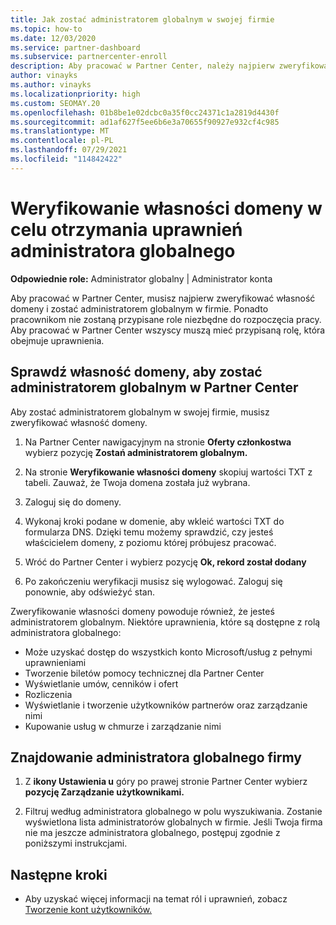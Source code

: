 ```yaml
---
title: Jak zostać administratorem globalnym w swojej firmie
ms.topic: how-to
ms.date: 12/03/2020
ms.service: partner-dashboard
ms.subservice: partnercenter-enroll
description: Aby pracować w Partner Center, należy najpierw zweryfikować własność domeny. Dowiedz się, jak to zrobić i jak zostać administratorem globalnym, który może dodawać użytkowników.
author: vinayks
ms.author: vinayks
ms.localizationpriority: high
ms.custom: SEOMAY.20
ms.openlocfilehash: 01b8be1e02dcbc0a35f0cc24371c1a2819d4430f
ms.sourcegitcommit: ad1af627f5ee6b6e3a70655f90927e932cf4c985
ms.translationtype: MT
ms.contentlocale: pl-PL
ms.lasthandoff: 07/29/2021
ms.locfileid: "114842422"
---
```

# <a name="verify-your-domain-ownership-to-become-global-admin"></a>Weryfikowanie własności domeny w celu otrzymania uprawnień administratora globalnego 


**Odpowiednie role:** Administrator globalny | Administrator konta

Aby pracować w Partner Center, musisz najpierw zweryfikować własność domeny i zostać administratorem globalnym w firmie. Ponadto pracownikom nie zostaną przypisane role niezbędne do rozpoczęcia pracy.  Aby pracować w Partner Center wszyscy muszą mieć przypisaną rolę, która obejmuje uprawnienia.  

## <a name="verify-your-domain-ownership-to-become-a-global-admin-in-partner-center"></a>Sprawdź własność domeny, aby zostać administratorem globalnym w Partner Center

Aby zostać administratorem globalnym w swojej firmie, musisz zweryfikować własność domeny.

1. Na Partner Center nawigacyjnym na stronie **Oferty członkostwa** wybierz pozycję **Zostań administratorem globalnym.** 

2. Na stronie **Weryfikowanie własności domeny** skopiuj wartości TXT z tabeli. Zauważ, że Twoja domena została już wybrana.

3. Zaloguj się do domeny. 

4. Wykonaj kroki podane w domenie, aby wkleić wartości TXT do formularza DNS.  Dzięki temu możemy sprawdzić, czy jesteś właścicielem domeny, z poziomu której próbujesz pracować.

5. Wróć do Partner Center i wybierz pozycję **Ok, rekord został dodany**

6. Po zakończeniu weryfikacji musisz się wylogować. Zaloguj się ponownie, aby odświeżyć stan. 

Zweryfikowanie własności domeny powoduje również, że jesteś administratorem globalnym. Niektóre uprawnienia, które są dostępne z rolą administratora globalnego:

- Może uzyskać dostęp do wszystkich konto Microsoft/usług z pełnymi uprawnieniami 
- Tworzenie biletów pomocy technicznej dla Partner Center
- Wyświetlanie umów, cenników i ofert
- Rozliczenia
- Wyświetlanie i tworzenie użytkowników partnerów oraz zarządzanie nimi
- Kupowanie usług w chmurze i zarządzanie nimi

## <a name="find-the-companys-global-admin"></a>Znajdowanie administratora globalnego firmy

1. Z **ikony Ustawienia u** góry po prawej stronie Partner Center wybierz **pozycję Zarządzanie użytkownikami.**

1. Filtruj według administratora globalnego w polu wyszukiwania. Zostanie wyświetlona lista administratorów globalnych w firmie. Jeśli Twoja firma nie ma jeszcze administratora globalnego, postępuj zgodnie z poniższymi instrukcjami.

## <a name="next-steps"></a>Następne kroki

- Aby uzyskać więcej informacji na temat ról i uprawnień, zobacz [Tworzenie kont użytkowników.](create-user-accounts-and-set-permissions.md) 